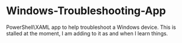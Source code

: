 # Windows-Troubleshooting-App

PowerShell\XAML app to help troubleshoot a Windows device.
This is stalled at the moment, I am adding to it as and when I learn things.
